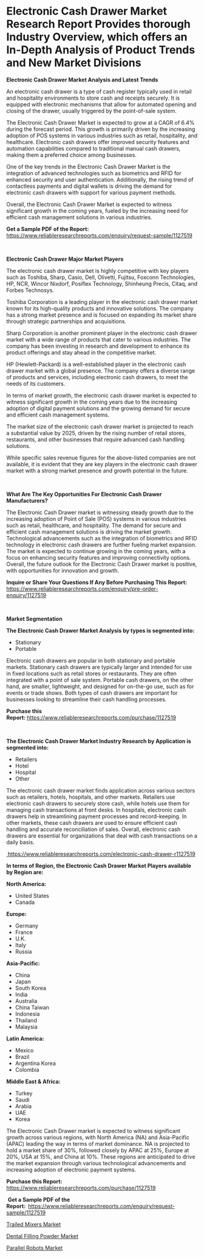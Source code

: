 <p><h1>Electronic Cash Drawer Market Research Report Provides thorough Industry Overview, which offers an In-Depth Analysis of Product Trends and New Market Divisions</h1></p><p><strong>Electronic Cash Drawer Market Analysis and Latest Trends</strong></p>
<p><p>An electronic cash drawer is a type of cash register typically used in retail and hospitality environments to store cash and receipts securely. It is equipped with electronic mechanisms that allow for automated opening and closing of the drawer, usually triggered by the point-of-sale system.</p><p>The Electronic Cash Drawer Market is expected to grow at a CAGR of 6.4% during the forecast period. This growth is primarily driven by the increasing adoption of POS systems in various industries such as retail, hospitality, and healthcare. Electronic cash drawers offer improved security features and automation capabilities compared to traditional manual cash drawers, making them a preferred choice among businesses.</p><p>One of the key trends in the Electronic Cash Drawer Market is the integration of advanced technologies such as biometrics and RFID for enhanced security and user authentication. Additionally, the rising trend of contactless payments and digital wallets is driving the demand for electronic cash drawers with support for various payment methods.</p><p>Overall, the Electronic Cash Drawer Market is expected to witness significant growth in the coming years, fueled by the increasing need for efficient cash management solutions in various industries.</p></p>
<p><strong>Get a Sample PDF of the Report:&nbsp;</strong> <a href="https://www.reliableresearchreports.com/enquiry/request-sample/1127519">https://www.reliableresearchreports.com/enquiry/request-sample/1127519</a></p>
<p>&nbsp;</p>
<p><strong>Electronic Cash Drawer Major Market Players</strong></p>
<p><p>The electronic cash drawer market is highly competitive with key players such as Toshiba, Sharp, Casio, Dell, Olivetti, Fujitsu, Foxconn Technologies, HP, NCR, Wincor Nixdorf, Posiflex Technology, Shinheung Precis, Citaq, and Forbes Technosys.</p><p>Toshiba Corporation is a leading player in the electronic cash drawer market known for its high-quality products and innovative solutions. The company has a strong market presence and is focused on expanding its market share through strategic partnerships and acquisitions.</p><p>Sharp Corporation is another prominent player in the electronic cash drawer market with a wide range of products that cater to various industries. The company has been investing in research and development to enhance its product offerings and stay ahead in the competitive market.</p><p>HP (Hewlett-Packard) is a well-established player in the electronic cash drawer market with a global presence. The company offers a diverse range of products and services, including electronic cash drawers, to meet the needs of its customers.</p><p>In terms of market growth, the electronic cash drawer market is expected to witness significant growth in the coming years due to the increasing adoption of digital payment solutions and the growing demand for secure and efficient cash management systems.</p><p>The market size of the electronic cash drawer market is projected to reach a substantial value by 2025, driven by the rising number of retail stores, restaurants, and other businesses that require advanced cash handling solutions.</p><p>While specific sales revenue figures for the above-listed companies are not available, it is evident that they are key players in the electronic cash drawer market with a strong market presence and growth potential in the future.</p></p>
<p>&nbsp;</p>
<p><strong>What Are The Key Opportunities For Electronic Cash Drawer Manufacturers?</strong></p>
<p><p>The Electronic Cash Drawer market is witnessing steady growth due to the increasing adoption of Point of Sale (POS) systems in various industries such as retail, healthcare, and hospitality. The demand for secure and efficient cash management solutions is driving the market growth. Technological advancements such as the integration of biometrics and RFID technology in electronic cash drawers are further fueling market expansion. The market is expected to continue growing in the coming years, with a focus on enhancing security features and improving connectivity options. Overall, the future outlook for the Electronic Cash Drawer market is positive, with opportunities for innovation and growth.</p></p>
<p><strong>Inquire or Share Your Questions If Any Before Purchasing This Report:</strong> <a href="https://www.reliableresearchreports.com/enquiry/pre-order-enquiry/1127519">https://www.reliableresearchreports.com/enquiry/pre-order-enquiry/1127519</a></p>
<p>&nbsp;</p>
<p><strong>Market Segmentation</strong></p>
<p><strong>The Electronic Cash Drawer Market Analysis by types is segmented into:</strong></p>
<p><ul><li>Stationary</li><li>Portable</li></ul></p>
<p><p>Electronic cash drawers are popular in both stationary and portable markets. Stationary cash drawers are typically larger and intended for use in fixed locations such as retail stores or restaurants. They are often integrated with a point of sale system. Portable cash drawers, on the other hand, are smaller, lightweight, and designed for on-the-go use, such as for events or trade shows. Both types of cash drawers are important for businesses looking to streamline their cash handling processes.</p></p>
<p><strong>Purchase this Report:&nbsp;</strong><a href="https://www.reliableresearchreports.com/purchase/1127519">https://www.reliableresearchreports.com/purchase/1127519</a></p>
<p>&nbsp;</p>
<p><strong>The Electronic Cash Drawer Market Industry Research by Application is segmented into:</strong></p>
<p><ul><li>Retailers</li><li>Hotel</li><li>Hospital</li><li>Other</li></ul></p>
<p><p>The electronic cash drawer market finds application across various sectors such as retailers, hotels, hospitals, and other markets. Retailers use electronic cash drawers to securely store cash, while hotels use them for managing cash transactions at front desks. In hospitals, electronic cash drawers help in streamlining payment processes and record-keeping. In other markets, these cash drawers are used to ensure efficient cash handling and accurate reconciliation of sales. Overall, electronic cash drawers are essential for organizations that deal with cash transactions on a daily basis.</p></p>
<p><a href="https://www.reliableresearchreports.com/electronic-cash-drawer-r1127519">&nbsp;https://www.reliableresearchreports.com/electronic-cash-drawer-r1127519</a></p>
<p><strong>In terms of Region, the Electronic Cash Drawer Market Players available by Region are:</strong></p>
<p>
    <p> <strong> North America: </strong>
        <ul>
            <li>United States</li>
            <li>Canada</li>
        </ul>
        </p> 
    <p> <strong> Europe: </strong>
        <ul>
            <li>Germany</li>
            <li>France</li>
            <li>U.K.</li>
            <li>Italy</li>
            <li>Russia</li>
        </ul>
        </p> 
    <p> <strong> Asia-Pacific: </strong>
        <ul>
            <li>China</li>
            <li>Japan</li>
            <li>South Korea</li>
            <li>India</li>
            <li>Australia</li>
            <li>China Taiwan</li>
            <li>Indonesia</li>
            <li>Thailand</li>
            <li>Malaysia</li>
        </ul>
        </p> 
    <p> <strong> Latin America: </strong>
        <ul>
            <li>Mexico</li>
            <li>Brazil</li>
            <li>Argentina Korea</li>
            <li>Colombia</li>
        </ul>
        </p> 
    <p> <strong> Middle East & Africa: </strong>
        <ul>
            <li>Turkey</li>
            <li>Saudi</li>
            <li>Arabia</li>
            <li>UAE</li>
            <li>Korea</li>
        </ul>
    </p>
    </p>
<p><p>The Electronic Cash Drawer market is expected to witness significant growth across various regions, with North America (NA) and Asia-Pacific (APAC) leading the way in terms of market dominance. NA is projected to hold a market share of 30%, followed closely by APAC at 25%, Europe at 20%, USA at 15%, and China at 10%. These regions are anticipated to drive the market expansion through various technological advancements and increasing adoption of electronic payment systems.</p></p>
<p><strong>Purchase this Report: </strong><a href="https://www.reliableresearchreports.com/purchase/1127519">https://www.reliableresearchreports.com/purchase/1127519</a></p>
<p>&nbsp;<strong>Get a Sample PDF of the Report:&nbsp;&nbsp;</strong><a href="https://www.reliableresearchreports.com/enquiry/request-sample/1127519">https://www.reliableresearchreports.com/enquiry/request-sample/1127519</a></p>
<p><strong></strong></p>
<p><p><a href="https://www.linkedin.com/pulse/trailed-mixers-market-comprehensive-assessment-type-h39rc">Trailed Mixers Market</a></p><p><a href="https://www.linkedin.com/pulse/dental-filling-powder-market-size-trends-complete-industry-jp9ne">Dental Filling Powder Market</a></p><p><a href="https://www.linkedin.com/pulse/decoding-parallel-robots-market-metrics-share-trends-growth-patterns-aqz7c?trackingId=L%2BP3nSSAyU6hYcra14Xx0A%3D%3D">Parallel Robots Market</a></p></p>